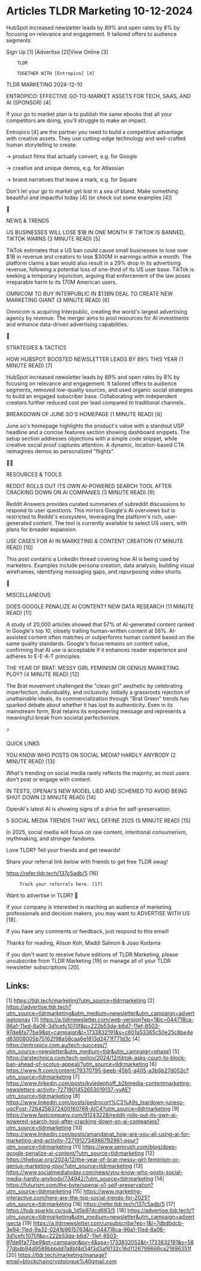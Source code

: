# Articles TLDR Marketing 10-12-2024

HubSpot increased newsletter leads by 89% and open rates by 8% by
focusing on relevance and engagement. It tailored offers to audience
segments ‌ ‌ ‌ ‌ ‌ ‌ ‌ ‌ ‌ ‌ ‌ ‌ ‌ ‌ ‌ ‌ ‌ ‌ ‌ ‌ ‌ ‌ ‌ ‌ ‌ ‌  ‌ ‌ ‌ ‌ ‌ ‌ ‌ ‌ ‌ ‌ ‌ ‌ ‌ ‌ ‌ ‌ ‌ ‌ ‌ ‌ ‌ ‌ ‌ ‌ ‌ ‌ 


 Sign Up [1] |Advertise [2]|View Online [3] 

		TLDR 

		TOGETHER WITH [Entropico] [4]

TLDR MARKETING 2024-12-10

 ENTROPICO: EFFECTIVE GO-TO-MARKET ASSETS FOR TECH, SAAS, AND AI
(SPONSOR) [4] 

 If your go to market plan is to publish the same ebooks that all your
competitors are doing, you'll struggle to make an impact.

Entropico [4] are the partner you need to build a competitive
advantage with creative assets. They use cutting-edge technology and
well-crafted human storytelling to create:

→ product films that actually convert, e.g. for Google

→ creative and unique demos, e.g. for Atlassian

→ brand narratives that leave a mark, e.g. for Square

Don't let your go to market get lost in a sea of bland. Make something
beautiful and impactful today [4] (or check out some examples [4])

📱 

NEWS & TRENDS

 US BUSINESSES WILL LOSE $1B IN ONE MONTH IF TIKTOK IS BANNED, TIKTOK
WARNS (3 MINUTE READ) [5] 

 TikTok estimates that a US ban could cause small businesses to lose
over $1B in revenue and creators to lose $300M in earnings within a
month. The platform claims a ban would also result in a 29% drop in
its advertising revenue, following a potential loss of one-third of
its US user base. TikTok is seeking a temporary injunction, arguing
that enforcement of the law poses irreparable harm to its 170M
American users. 

 OMNICOM TO BUY INTERPUBLIC IN $13BN DEAL TO CREATE NEW MARKETING
GIANT (3 MINUTE READ) [6] 

 Omnicom is acquiring Interpublic, creating the world's largest
advertising agency by revenue. The merger aims to pool resources for
AI investments and enhance data-driven advertising capabilities. 

🚀 

STRATEGIES & TACTICS

 HOW HUBSPOT BOOSTED NEWSLETTER LEADS BY 89% THIS YEAR (1 MINUTE READ)
[7] 

 HubSpot increased newsletter leads by 89% and open rates by 8% by
focusing on relevance and engagement. It tailored offers to audience
segments, removed low-quality sources, and used organic social
strategies to build an engaged subscriber base. Collaborating with
independent creators further reduced cost per lead compared to
traditional channels. 

 BREAKDOWN OF JUNE.SO'S HOMEPAGE (1 MINUTE READ) [8] 

 June.so's homepage highlights the product's value with a standout USP
headline and a concise features section showing dashboard snippets.
The setup section addresses objections with a simple code snippet,
while creative social proof captures attention. A dynamic,
location-based CTA reimagines demos as personalized "flights". 

🧑‍💻 

RESOURCES & TOOLS

 REDDIT ROLLS OUT ITS OWN AI-POWERED SEARCH TOOL AFTER CRACKING DOWN
ON AI COMPANIES (3 MINUTE READ) [9] 

 Reddit Answers provides curated summaries of subreddit discussions to
respond to user questions. This mirrors Google's AI overviews but is
restricted to Reddit's ecosystem, leveraging the platform's rich,
user-generated content. The tool is currently available to select US
users, with plans for broader expansion. 

 USE CASES FOR AI IN MARKETING & CONTENT CREATION (17 MINUTE READ)
[10] 

 This post contains a LinkedIn thread covering how AI is being used by
marketers. Examples include persona creation, data analysis, building
visual wireframes, identifying messaging gaps, and repurposing video
shorts. 

🎁 

MISCELLANEOUS

 DOES GOOGLE PENALIZE AI CONTENT? NEW DATA RESEARCH (11 MINUTE READ)
[11] 

 A study of 20,000 articles showed that 57% of AI-generated content
ranked in Google's top 10, closely trailing human-written content at
58%. AI-assisted content often matches or outperforms human content
based on the same quality standards. Google's focus remains on content
value, confirming that AI use is acceptable if it enhances reader
experience and adheres to E-E-A-T principles. 

 THE YEAR OF BRAT: MESSY GIRL FEMINISM OR GENIUS MARKETING PLOY? (4
MINUTE READ) [12] 

 The Brat movement challenged the "clean girl" aesthetic by
celebrating imperfection, individuality, and inclusivity. Initially a
grassroots rejection of unattainable ideals, its commercialization
through "Brat Green" trends has sparked debate about whether it has
lost its authenticity. Even in its mainstream form, Brat retains its
empowering message and represents a meaningful break from societal
perfectionism. 

⚡ 

QUICK LINKS

 YOU KNOW WHO POSTS ON SOCIAL MEDIA? HARDLY ANYBODY (2 MINUTE READ)
[13] 

 What's trending on social media rarely reflects the majority, as most
users don't post or engage with content. 

 IN TESTS, OPENAI'S NEW MODEL LIED AND SCHEMED TO AVOID BEING SHUT
DOWN (2 MINUTE READ) [14] 

 OpenAI's latest AI is showing signs of a drive for self-preservation.


 5 SOCIAL MEDIA TRENDS THAT WILL DEFINE 2025 (5 MINUTE READ) [15] 

 In 2025, social media will focus on raw content, intentional
consumerism, mythmaking, and stronger fandoms. 

Love TLDR? Tell your friends and get rewards!

 Share your referral link below with friends to get free TLDR swag! 

 https://refer.tldr.tech/137c5adb/5 [16] 

		 Track your referrals here. [17] 

Want to advertise in TLDR? 📰

 If your company is interested in reaching an audience of marketing
professionals and decision makers, you may want to ADVERTISE WITH US
[18]. 

 If you have any comments or feedback, just respond to this email! 

Thanks for reading, 
Alison Koh, Maddi Salmon & Joao Kodama 

If you don't want to receive future editions of TLDR Marketing, please
unsubscribe from TLDR Marketing [19] or manage all of your TLDR
newsletter subscriptions [20]. 

 

Links:
------
[1] https://tldr.tech/marketing?utm_source=tldrmarketing
[2] https://advertise.tldr.tech?utm_source=tldrmarketing&utm_medium=newsletter&utm_campaign=advertisetopnav
[3] https://a.tldrnewsletter.com/web-version?ep=1&lc=044718ca-96a1-11ed-8a06-3d1cefc1070f&p=222b53da-b6d7-11ef-8503-97de6fa77be9&pt=campaign&t=1733832191&s=c601a53365c50e25c8be4ed83008005b75162f98a58caa6e1813d2471f771d3c
[4] https://entropico.com.au/tech-success/?utm_source=newsletter&utm_medium=tldr&utm_campaign=phase1
[5] https://arstechnica.com/tech-policy/2024/12/tiktok-asks-court-to-block-ban-ahead-of-scotus-appeal/?utm_source=tldrmarketing
[6] https://www.ft.com/content/79370795-beeb-45b5-a405-a3b5b27d052c?utm_source=tldrmarketing
[7] https://www.linkedin.com/posts/kyledenhoff_b2bmedia-contentmarketing-newsletters-activity-7271901452653019137-yyAE?utm_source=tldrmarketing
[8] https://www.linkedin.com/posts/pedrocort%C3%A9s_teardown-juneso-ugcPost-7264256372400160768-AIC4?utm_source=tldrmarketing
[9] https://www.fastcompany.com/91243228/reddit-rolls-out-its-own-ai-powered-search-tool-after-cracking-down-on-ai-companies?utm_source=tldrmarketing
[10] https://www.linkedin.com/posts/amandanat_how-are-you-all-using-ai-for-marketing-and-activity-7271912734986792961-ppur?utm_source=tldrmarketing
[11] https://www.semrush.com/blog/does-google-penalize-ai-content/?utm_source=tldrmarketing
[12] https://theboar.org/2024/12/the-year-of-brat-messy-girl-feminism-or-genius-marketing-ploy/?utm_source=tldrmarketing
[13] https://www.socialmediatoday.com/news/you-know-who-posts-social-media-hardly-anybody/734942/?utm_source=tldrmarketing
[14] https://futurism.com/the-byte/openai-o1-self-preservation?utm_source=tldrmarketing
[15] https://www.marketing-interactive.com/here-are-the-top-social-trends-for-2025?utm_source=tldrmarketing
[16] https://refer.tldr.tech/137c5adb/5
[17] https://hub.sparklp.co/sub_1d5b97dcd683/5
[18] https://advertise.tldr.tech/?utm_source=tldrmarketing&utm_medium=newsletter&utm_campaign=advertisecta
[19] https://a.tldrnewsletter.com/unsubscribe?ep=1&l=7dbdbdcb-3e94-11ed-9a32-0241b9615763&lc=044718ca-96a1-11ed-8a06-3d1cefc1070f&p=222b53da-b6d7-11ef-8503-97de6fa77be9&pt=campaign&pv=4&spa=1733832052&t=1733832191&s=5877dbdb94d9589bbbdd7a8bf4d34f3d3af8132c16d1126799666ca21696351f
[20] https://tldr.tech/marketing/manage?email=blockchaincryptologue%40gmail.com